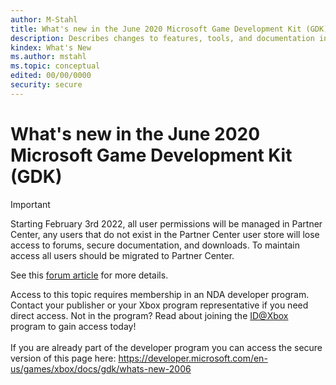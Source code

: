 ```yaml
---
author: M-Stahl
title: What's new in the June 2020 Microsoft Game Development Kit (GDK)
description: Describes changes to features, tools, and documentation in the latest release.
kindex: What's New
ms.author: mstahl
ms.topic: conceptual
edited: 00/00/0000
security: secure
---
```


# What's new in the June 2020 Microsoft Game Development Kit (GDK)
> [!IMPORTANT]
> Starting February 3rd 2022, all user permissions will be managed in Partner Center, any users that do not exist in the Partner Center user store will lose access to forums, secure documentation, and downloads. To maintain access all users should be migrated to Partner Center. <p></p>See this <a href="https://forums.xboxlive.com/articles/132187/breaking-change-user-access-for-forums-secure-docu.html">forum article</a> for more details.  

 Access to this topic requires membership in an NDA developer program. Contact your publisher or your Xbox program representative if you need direct access. Not in the program? Read about joining the <a href="https://www.xbox.com/Developers/id">ID@Xbox</a> program to gain access today!  <br/><br/>If you are already part of the developer program you can access the secure version of this page here: <a target="_blank" href="https://developer.microsoft.com/en-us/games/xbox/docs/gdk/whats-new-2006">https://developer.microsoft.com/en-us/games/xbox/docs/gdk/whats-new-2006</a>